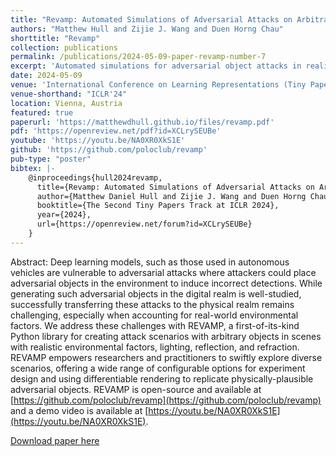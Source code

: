 ```yaml
---
title: "Revamp: Automated Simulations of Adversarial Attacks on Arbitrary Objects in Realistic Scenes"
authors: "Matthew Hull and Zijie J. Wang and Duen Horng Chau"
shorttitle: "Revamp"
collection: publications
permalink: /publications/2024-05-09-paper-revamp-number-7
excerpt: 'Automated simulations for adversarial object attacks in realistic scenes.'
date: 2024-05-09
venue: 'International Conference on Learning Representations (Tiny Papers at ICLR)'
venue-shorthand: "ICLR'24"
location: Vienna, Austria
featured: true
paperurl: 'https://matthewdhull.github.io/files/revamp.pdf'
pdf: 'https://openreview.net/pdf?id=XCLrySEUBe'
youtube: 'https://youtu.be/NA0XR0XkS1E'
github: 'https://github.com/poloclub/revamp'
pub-type: "poster"
bibtex: |-
    @inproceedings{hull2024revamp,
      title={Revamp: Automated Simulations of Adversarial Attacks on Arbitrary Objects in Realistic Scenes},
      author={Matthew Daniel Hull and Zijie J. Wang and Duen Horng Chau},
      booktitle={The Second Tiny Papers Track at ICLR 2024},
      year={2024},
      url={https://openreview.net/forum?id=XCLrySEUBe}
    }
---
```

Abstract: Deep learning models, such as those used in autonomous vehicles are vulnerable to adversarial attacks where attackers could place adversarial objects in the environment to induce incorrect detections. While generating such adversarial objects in the digital realm is well-studied, successfully transferring these attacks to the physical realm remains challenging, especially when accounting for real-world environmental factors. We address these challenges with REVAMP, a first-of-its-kind Python library for creating attack scenarios with arbitrary objects in scenes with realistic environmental factors, lighting, reflection, and refraction. REVAMP empowers researchers and practitioners to swiftly explore diverse scenarios, offering a wide range of configurable options for experiment design and using differentiable rendering to replicate physically-plausible adversarial objects. REVAMP is open-source and available at [https://github.com/poloclub/revamp](https://github.com/poloclub/revamp) and a demo video is available at [https://youtu.be/NA0XR0XkS1E](https://youtu.be/NA0XR0XkS1E).

[Download paper here](https://matthewdhull.github.io/files/revamp.pdf)